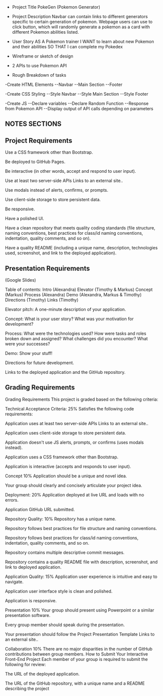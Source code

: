 - Project Title
PokeGen (Pokemon Generator)
- Project Description
Navbar can contain links to different generators specific to certain generation of pokemon. 
Webpage users can use to click button, which will randomly generate a pokemon as a card with different Pokemon abilities listed.

- User Story
AS A Pokemon trainer
I WANT to learn about new Pokemon and their abilities
SO THAT I can complete my Pokedex

- Wireframe or sketch of design


- 2 APIs to use
Pokemon API

- Rough Breakdown of tasks

-Create HTML Elements
--Navbar
--Main Section
--Footer


-Create CSS Styling
--Style Navbar
--Style Main Section
--Style Footer

-Create JS 
--Declare variables
--Declare Random Function
--Response from Pokemon API
--Display output of API calls depending on parameters


## NOTES SECTIONS

## Project Requirements
Use a CSS framework other than Bootstrap.

Be deployed to GitHub Pages.

Be interactive (in other words, accept and respond to user input).

Use at least two server-side APIs Links to an external site..

Use modals instead of alerts, confirms, or prompts.

Use client-side storage to store persistent data.

Be responsive.

Have a polished UI.

Have a clean repository that meets quality coding standards (file structure, naming conventions, best practices for class/id naming conventions, indentation, quality comments, and so on).

Have a quality README (including a unique name, description, technologies used, screenshot, and link to the deployed application).






## Presentation Requirements

(Google Slides)

Table of contents:
Intro (Alexandra)
Elevator (Timothy & Markus)
Concept (Markus)
Process (Alexandra)
Demo (Alexandra, Markus & Timothy)
Directions (Timothy)
Links (Timothy)


Elevator pitch: A one-minute description of your application.

Concept: What is your user story? What was your motivation for development?

Process: What were the technologies used? How were tasks and roles broken down and assigned? What challenges did you encounter? What were your successes?

Demo: Show your stuff!

Directions for future development.

Links to the deployed application and the GitHub repository.

## Grading Requirements

Grading Requirements
This project is graded based on the following criteria:

Technical Acceptance Criteria: 25%
Satisfies the following code requirements:

Application uses at least two server-side APIs Links to an external site..

Application uses client-side storage to store persistent data.

Application doesn't use JS alerts, prompts, or confirms (uses modals instead).

Application uses a CSS framework other than Bootstrap.

Application is interactive (accepts and responds to user input).

Concept 10%
Application should be a unique and novel idea.

Your group should clearly and concisely articulate your project idea.

Deployment: 20%
Application deployed at live URL and loads with no errors.

Application GitHub URL submitted.

Repository Quality: 10%
Repository has a unique name.

Repository follows best practices for file structure and naming conventions.

Repository follows best practices for class/id naming conventions, indentation, quality comments, and so on.

Repository contains multiple descriptive commit messages.

Repository contains a quality README file with description, screenshot, and link to deployed application.

Application Quality: 15%
Application user experience is intuitive and easy to navigate.

Application user interface style is clean and polished.

Application is responsive.

Presentation 10%
Your group should present using Powerpoint or a similar presentation software.

Every group member should speak during the presentation.

Your presentation should follow the Project Presentation Template Links to an external site..

Collaboration 10%
There are no major disparities in the number of GitHub contributions between group members.
How to Submit Your Interactive Front-End Project
Each member of your group is required to submit the following for review:

The URL of the deployed application.

The URL of the GitHub repository, with a unique name and a README describing the project

